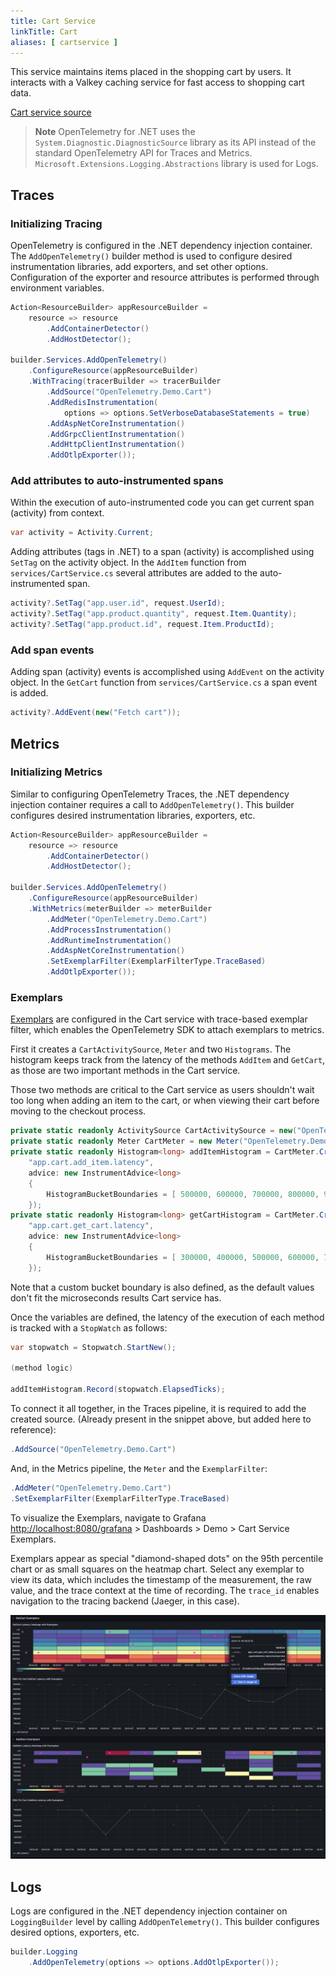 ```yaml
---
title: Cart Service
linkTitle: Cart
aliases: [ cartservice ]
---
```


This service maintains items placed in the shopping cart by users. It interacts
with a Valkey caching service for fast access to shopping cart data.

[Cart service source](https://github.com/open-telemetry/opentelemetry-demo/blob/main/src/cart/)

> **Note** OpenTelemetry for .NET uses the `System.Diagnostic.DiagnosticSource`
> library as its API instead of the standard OpenTelemetry API for Traces and
> Metrics. `Microsoft.Extensions.Logging.Abstractions` library is used for Logs.

## Traces

### Initializing Tracing

OpenTelemetry is configured in the .NET dependency injection container. The
`AddOpenTelemetry()` builder method is used to configure desired instrumentation
libraries, add exporters, and set other options. Configuration of the exporter
and resource attributes is performed through environment variables.

```cs
Action<ResourceBuilder> appResourceBuilder =
    resource => resource
        .AddContainerDetector()
        .AddHostDetector();

builder.Services.AddOpenTelemetry()
    .ConfigureResource(appResourceBuilder)
    .WithTracing(tracerBuilder => tracerBuilder
        .AddSource("OpenTelemetry.Demo.Cart")
        .AddRedisInstrumentation(
            options => options.SetVerboseDatabaseStatements = true)
        .AddAspNetCoreInstrumentation()
        .AddGrpcClientInstrumentation()
        .AddHttpClientInstrumentation()
        .AddOtlpExporter());
```

### Add attributes to auto-instrumented spans

Within the execution of auto-instrumented code you can get current span
(activity) from context.

```cs
var activity = Activity.Current;
```

Adding attributes (tags in .NET) to a span (activity) is accomplished using
`SetTag` on the activity object. In the `AddItem` function from
`services/CartService.cs` several attributes are added to the auto-instrumented
span.

```cs
activity?.SetTag("app.user.id", request.UserId);
activity?.SetTag("app.product.quantity", request.Item.Quantity);
activity?.SetTag("app.product.id", request.Item.ProductId);
```

### Add span events

Adding span (activity) events is accomplished using `AddEvent` on the activity
object. In the `GetCart` function from `services/CartService.cs` a span event is
added.

```cs
activity?.AddEvent(new("Fetch cart"));
```

## Metrics

### Initializing Metrics

Similar to configuring OpenTelemetry Traces, the .NET dependency injection
container requires a call to `AddOpenTelemetry()`. This builder configures
desired instrumentation libraries, exporters, etc.

```cs
Action<ResourceBuilder> appResourceBuilder =
    resource => resource
        .AddContainerDetector()
        .AddHostDetector();

builder.Services.AddOpenTelemetry()
    .ConfigureResource(appResourceBuilder)
    .WithMetrics(meterBuilder => meterBuilder
        .AddMeter("OpenTelemetry.Demo.Cart")
        .AddProcessInstrumentation()
        .AddRuntimeInstrumentation()
        .AddAspNetCoreInstrumentation()
        .SetExemplarFilter(ExemplarFilterType.TraceBased)
        .AddOtlpExporter());
```

### Exemplars

[Exemplars](/docs/specs/otel/metrics/data-model/#exemplars) are configured in
the Cart service with trace-based exemplar filter, which enables the
OpenTelemetry SDK to attach exemplars to metrics.

First it creates a `CartActivitySource`, `Meter` and two `Histograms`. The
histogram keeps track from the latency of the methods `AddItem` and `GetCart`,
as those are two important methods in the Cart service.

Those two methods are critical to the Cart service as users shouldn't wait too
long when adding an item to the cart, or when viewing their cart before moving
to the checkout process.

```cs
private static readonly ActivitySource CartActivitySource = new("OpenTelemetry.Demo.Cart");
private static readonly Meter CartMeter = new Meter("OpenTelemetry.Demo.Cart");
private static readonly Histogram<long> addItemHistogram = CartMeter.CreateHistogram<long>(
    "app.cart.add_item.latency",
    advice: new InstrumentAdvice<long>
    {
        HistogramBucketBoundaries = [ 500000, 600000, 700000, 800000, 900000, 1000000, 1100000 ]
    });
private static readonly Histogram<long> getCartHistogram = CartMeter.CreateHistogram<long>(
    "app.cart.get_cart.latency",
    advice: new InstrumentAdvice<long>
    {
        HistogramBucketBoundaries = [ 300000, 400000, 500000, 600000, 700000, 800000, 900000 ]
    });
```

Note that a custom bucket boundary is also defined, as the default values don't
fit the microseconds results Cart service has.

Once the variables are defined, the latency of the execution of each method is
tracked with a `StopWatch` as follows:

```cs
var stopwatch = Stopwatch.StartNew();

(method logic)

addItemHistogram.Record(stopwatch.ElapsedTicks);
```

To connect it all together, in the Traces pipeline, it is required to add the
created source. (Already present in the snippet above, but added here to
reference):

```cs
.AddSource("OpenTelemetry.Demo.Cart")
```

And, in the Metrics pipeline, the `Meter` and the `ExemplarFilter`:

```cs
.AddMeter("OpenTelemetry.Demo.Cart")
.SetExemplarFilter(ExemplarFilterType.TraceBased)
```

To visualize the Exemplars, navigate to Grafana
<http://localhost:8080/grafana> > Dashboards > Demo > Cart Service Exemplars.

Exemplars appear as special "diamond-shaped dots" on the 95th percentile chart
or as small squares on the heatmap chart. Select any exemplar to view its data,
which includes the timestamp of the measurement, the raw value, and the trace
context at the time of recording. The `trace_id` enables navigation to the
tracing backend (Jaeger, in this case).

![Cart Service Exemplars](exemplars.png)

## Logs

Logs are configured in the .NET dependency injection container on
`LoggingBuilder` level by calling `AddOpenTelemetry()`. This builder configures
desired options, exporters, etc.

```cs
builder.Logging
    .AddOpenTelemetry(options => options.AddOtlpExporter());
```
